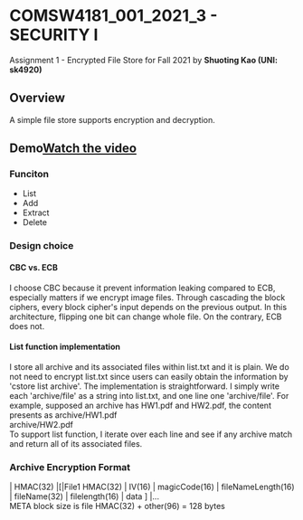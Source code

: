 # COMSW4181_001_2021_3 - SECURITY I
Assignment 1 - Encrypted File Store for Fall 2021 by **Shuoting Kao (UNI: sk4920)**

## Overview ##
A simple file store supports encryption and decryption.

## Demo[Watch the video](https://youtu.be/V-TPNGS4GOQ)

### Funciton
- List
- Add
- Extract
- Delete

### Design choice
#### CBC vs. ECB
I choose CBC because it prevent information leaking compared to ECB, especially matters if we encrypt image files. Through cascading the block ciphers, every block cipher's input depends on the previous output. In this architecture, flipping one bit can change whole file. On the contrary, ECB does not. 

#### List function implementation
I store all archive and its associated files within list.txt and it is plain. We do not need to encrypt list.txt since users can easily obtain the information by 'cstore list archive'. The implementation is straightforward. I simply write each 'archive/file' as a string into list.txt, and one line one 'archive/file'. For example, supposed an archive has HW1.pdf and HW2.pdf, the content presents as 
archive/HW1.pdf\
archive/HW2.pdf\
To support list function, I iterate over each line and see if any archive match and return all of its associated files.


### Archive Encryption Format
| HMAC(32) |[|File1 HMAC(32) | IV(16) | magicCode(16) | fileNameLength(16) | fileName(32) | filelength(16) | data ] |...\
META block size is file HMAC(32) + other(96) = 128 bytes